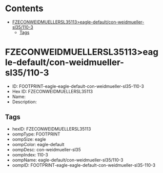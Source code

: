



Contents
========

* [FZECONWEIDMUELLERSL35113>eagle-default/con-weidmueller-sl35/110-3](#fzeconweidmuellersl35113eagle-defaultcon-weidmueller-sl35110-3)
	* [Tags](#tags)

# FZECONWEIDMUELLERSL35113>eagle-default/con-weidmueller-sl35/110-3

- ID: FOOTPRINT-eagle-eagle-default-con-weidmueller-sl35-110-3
- Hex ID: FZECONWEIDMUELLERSL35113
- Name: 
- Description: 

## Tags

- hexID: FZECONWEIDMUELLERSL35113
- oompType: FOOTPRINT
- oompSize: eagle
- oompColor: eagle-default
- oompDesc: con-weidmueller-sl35
- oompIndex: 110-3
- oompName: eagle-default/con-weidmueller-sl35/110-3
- oompID: FOOTPRINT-eagle-eagle-default-con-weidmueller-sl35-110-3
